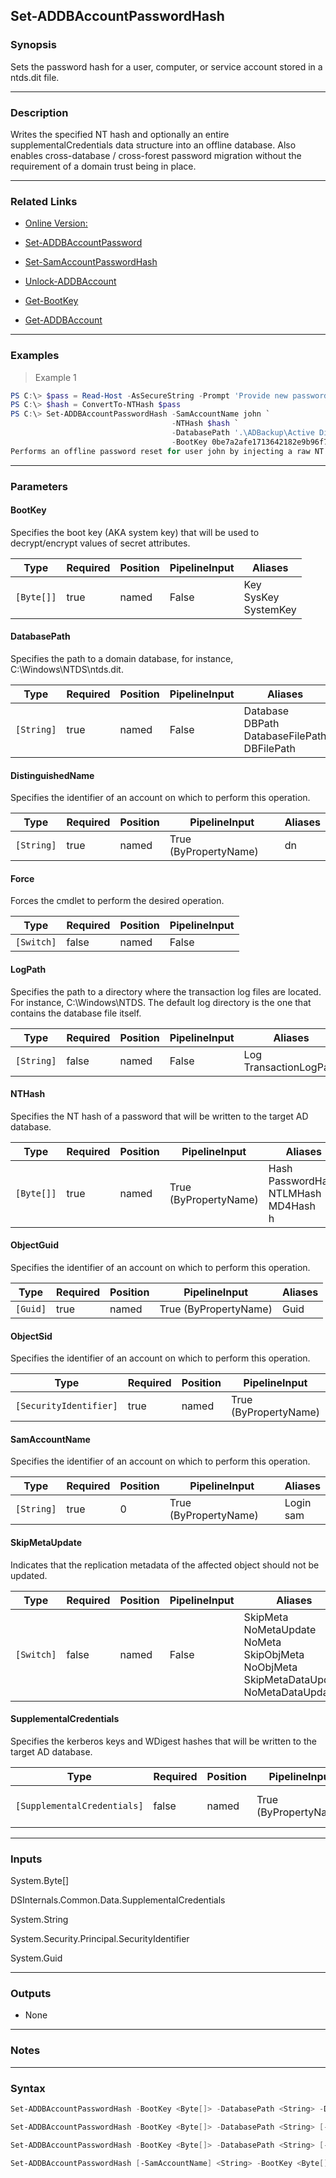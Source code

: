 Set-ADDBAccountPasswordHash
---------------------------

### Synopsis
Sets the password hash for a user, computer, or service account stored in a ntds.dit file.

---

### Description

Writes the specified NT hash and optionally an entire supplementalCredentials data structure into an offline database. Also enables cross-database / cross-forest password migration without the requirement of a domain trust being in place.

---

### Related Links
* [Online Version:](https://github.com/MichaelGrafnetter/DSInternals/blob/master/Documentation/PowerShell/Set-ADDBAccountPasswordHash.md)

* [Set-ADDBAccountPassword](Set-ADDBAccountPassword)

* [Set-SamAccountPasswordHash](Set-SamAccountPasswordHash)

* [Unlock-ADDBAccount](Unlock-ADDBAccount)

* [Get-BootKey](Get-BootKey)

* [Get-ADDBAccount](Get-ADDBAccount)

---

### Examples
> Example 1

```PowerShell
PS C:\> $pass = Read-Host -AsSecureString -Prompt 'Provide new password for user hacker'
PS C:\> $hash = ConvertTo-NTHash $pass
PS C:\> Set-ADDBAccountPasswordHash -SamAccountName john `
                                    -NTHash $hash `
                                    -DatabasePath '.\ADBackup\Active Directory\ntds.dit' `
                                    -BootKey 0be7a2afe1713642182e9b96f73a75da
Performs an offline password reset for user john by injecting a raw NT hash value.
```

---

### Parameters
#### **BootKey**
Specifies the boot key (AKA system key) that will be used to decrypt/encrypt values of secret attributes.

|Type      |Required|Position|PipelineInput|Aliases                     |
|----------|--------|--------|-------------|----------------------------|
|`[Byte[]]`|true    |named   |False        |Key<br/>SysKey<br/>SystemKey|

#### **DatabasePath**
Specifies the path to a domain database, for instance, C:\Windows\NTDS\ntds.dit.

|Type      |Required|Position|PipelineInput|Aliases                                                |
|----------|--------|--------|-------------|-------------------------------------------------------|
|`[String]`|true    |named   |False        |Database<br/>DBPath<br/>DatabaseFilePath<br/>DBFilePath|

#### **DistinguishedName**
Specifies the identifier of an account on which to perform this operation.

|Type      |Required|Position|PipelineInput        |Aliases|
|----------|--------|--------|---------------------|-------|
|`[String]`|true    |named   |True (ByPropertyName)|dn     |

#### **Force**
Forces the cmdlet to perform the desired operation.

|Type      |Required|Position|PipelineInput|
|----------|--------|--------|-------------|
|`[Switch]`|false   |named   |False        |

#### **LogPath**
Specifies the path to a directory where the transaction log files are located. For instance, C:\Windows\NTDS. The default log directory is the one that contains the database file itself.

|Type      |Required|Position|PipelineInput|Aliases                   |
|----------|--------|--------|-------------|--------------------------|
|`[String]`|false   |named   |False        |Log<br/>TransactionLogPath|

#### **NTHash**
Specifies the NT hash of a password that will be written to the target AD database.

|Type      |Required|Position|PipelineInput        |Aliases                                             |
|----------|--------|--------|---------------------|----------------------------------------------------|
|`[Byte[]]`|true    |named   |True (ByPropertyName)|Hash<br/>PasswordHash<br/>NTLMHash<br/>MD4Hash<br/>h|

#### **ObjectGuid**
Specifies the identifier of an account on which to perform this operation.

|Type    |Required|Position|PipelineInput        |Aliases|
|--------|--------|--------|---------------------|-------|
|`[Guid]`|true    |named   |True (ByPropertyName)|Guid   |

#### **ObjectSid**
Specifies the identifier of an account on which to perform this operation.

|Type                  |Required|Position|PipelineInput        |Aliases|
|----------------------|--------|--------|---------------------|-------|
|`[SecurityIdentifier]`|true    |named   |True (ByPropertyName)|Sid    |

#### **SamAccountName**
Specifies the identifier of an account on which to perform this operation.

|Type      |Required|Position|PipelineInput        |Aliases      |
|----------|--------|--------|---------------------|-------------|
|`[String]`|true    |0       |True (ByPropertyName)|Login<br/>sam|

#### **SkipMetaUpdate**
Indicates that the replication metadata of the affected object should not be updated.

|Type      |Required|Position|PipelineInput|Aliases                                                                                                       |
|----------|--------|--------|-------------|--------------------------------------------------------------------------------------------------------------|
|`[Switch]`|false   |named   |False        |SkipMeta<br/>NoMetaUpdate<br/>NoMeta<br/>SkipObjMeta<br/>NoObjMeta<br/>SkipMetaDataUpdate<br/>NoMetaDataUpdate|

#### **SupplementalCredentials**
Specifies the kerberos keys and WDigest hashes that will be written to the target AD database.

|Type                       |Required|Position|PipelineInput        |Aliases                  |
|---------------------------|--------|--------|---------------------|-------------------------|
|`[SupplementalCredentials]`|false   |named   |True (ByPropertyName)|KerberosKeys<br/>sc<br/>c|

---

### Inputs
System.Byte[]

DSInternals.Common.Data.SupplementalCredentials

System.String

System.Security.Principal.SecurityIdentifier

System.Guid

---

### Outputs
* None

---

### Notes

---

### Syntax
```PowerShell
Set-ADDBAccountPasswordHash -BootKey <Byte[]> -DatabasePath <String> -DistinguishedName <String> [-Force] [-LogPath <String>] -NTHash <Byte[]> [-SkipMetaUpdate] [-SupplementalCredentials <SupplementalCredentials>] [<CommonParameters>]
```
```PowerShell
Set-ADDBAccountPasswordHash -BootKey <Byte[]> -DatabasePath <String> [-Force] [-LogPath <String>] -NTHash <Byte[]> -ObjectGuid <Guid> [-SkipMetaUpdate] [-SupplementalCredentials <SupplementalCredentials>] [<CommonParameters>]
```
```PowerShell
Set-ADDBAccountPasswordHash -BootKey <Byte[]> -DatabasePath <String> [-Force] [-LogPath <String>] -NTHash <Byte[]> -ObjectSid <SecurityIdentifier> [-SkipMetaUpdate] [-SupplementalCredentials <SupplementalCredentials>] [<CommonParameters>]
```
```PowerShell
Set-ADDBAccountPasswordHash [-SamAccountName] <String> -BootKey <Byte[]> -DatabasePath <String> [-Force] [-LogPath <String>] -NTHash <Byte[]> [-SkipMetaUpdate] [-SupplementalCredentials <SupplementalCredentials>] [<CommonParameters>]
```
